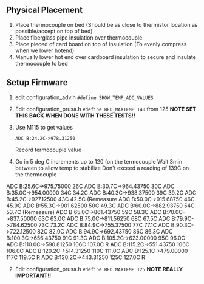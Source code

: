 

## Physical Placement

1. Place thermocouple on bed (Should be as close to thermistor location as possible/accept on top of bed)
2. Place fiberglass pipe insulation over thermocouple
3. Place pieced of card board on top of insulation (To evenly compress when we lower hotend)
4. Manually lower hot end over cardboard insulation to secure and insulate thermocouple to bed

## Setup Firmware
1. edit configuration_adv.h
    `#define SHOW_TEMP_ADC_VALUES`
2. Edit configuration_prusa.h
   `#define BED_MAXTEMP 140` from 125
   **NOTE SET THIS BACK WHEN DONE WITH THESE TESTS!!**
4. Use M115 to get values
    ```
    ADC B:24.2C->978.31250
    ```
    Record termocouple value
    
5. Go in 5 deg C increments up to 120 (on the termocouple
   Wait 3min between to allow temp to stabilize
   Don't exceed a reading of 139C on the thermocuple

ADC B:25.6C->975.75000 26C
ADC B:30.7C->964.43750 30C
ADC B:35.0C->954.00000 34C 34.2C
ADC B:40.3C->938.37500 39C 39.2C
ADC B:45.2C->927.12500 43C 42.5C (Remeasure
ADC B:50.0C->915.68750 46C 45.9C
ADC B:55.3C->901.62500 50C 49.3C
ADC B:60.0C->882.93750 54C 53.7C (Remeasure)
ADC B:65.0C->861.43750 59C 58.3C
ADC B:70.0C->837.50000 63C 63.0C
ADC B:75.0C->811.56250 68C 67.5C
ADC B:79.9C->784.62500 73C 73.2C
ADC B:84.9C->755.37500 77C 77.1C
ADC B:90.3C->722.12500 82C 82.0C
ADC B:94.9C->692.43750 86C 86.3C
ADC B:100.3C->656.43750 91C 91.3C
ADC B:105.2C->623.00000 95C 96.0C
ADC B:110.0C->590.81250 106C 107.0C R
ADC B:115.2C->551.43750 106C 106.0C
ADC B:120.2C->514.31250 110C 111.0C
ADC B:125.1C->479.00000  117C 119.5C R
ADC B:130.2C->443.31250 125C 127.0C R


2. Edit configuration_prusa.h
   `#define BED_MAXTEMP 125`
    **NOTE REALLY IMPORTANT!!**
<!--stackedit_data:
eyJoaXN0b3J5IjpbMTcwMDY2MDU2Niw1MzQ0MzYzMDUsLTQ4ND
cxNTE4MiwxNzM2NjkwMjI5LDEwMDAwMzA3OTgsLTE3Mzk5NjQ3
NTMsMTIzOTI2OTUxOCwtNjk0Mjg1NDYwLDgxNzk2MjQyNywxOT
UxOTgwMDQzLDI1MTU3MDQ3MCwtNDU5MTAzMjA1LDgzMDY4NjAw
MCwtMjEzMDg0NDEwNCwxMTE5MTY4NTc0LDE2NTIyMTMyNDcsNz
g2OTI2MzgxLDEzMjU3MDY0NzgsLTIwMjg0MjAxNjgsMTc3OTc1
NjU2OV19
-->